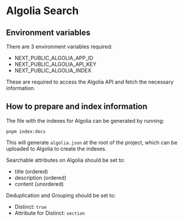 # Algolia Search

## Environment variables

There are 3 environment variables required:

- NEXT_PUBLIC_ALGOLIA_APP_ID
- NEXT_PUBLIC_ALGOLIA_API_KEY
- NEXT_PUBLIC_ALGOLIA_INDEX

These are required to access the Algolia API and fetch the necessary information.

## How to prepare and index information

The file with the indexes for Algolia can be generated by running:

`pnpm index:docs`

This will generate `algolia.json` at the root of the project, which can be uploaded to Algolia to create the indexes.

Searchable attributes on Algolia should be set to:

- title (ordered)
- description (ordered)
- content (unordered)

Deduplication and Grouping should be set to:

- Distinct: `true`
- Attribute for Distinct: `section`
